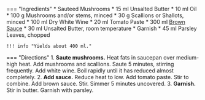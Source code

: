 === "Ingredients"
    * Sauteed Mushrooms
        * 15 ml Unsalted Butter
        * 10 ml Oil
        * 100 g Mushrooms and/or stems, minced
        * 30 g Scallions or Shallots, minced
        * 100 ml Dry White Wine
    * 20 ml Tomato Paste
    * 300 ml [Brown Sauce](./brown-sauce.md)
    * 30 ml Unsalted Butter, room temperature
    * Garnish
        * 45 ml Parsley Leaves, chopped

    !!! info "Yields about 400 ml."

=== "Directions"
    1. **Saute mushrooms.** Heat fats in saucepan over medium-high heat. Add mushrooms and scallions. Saute 5 minutes, stirring frequently. Add white wine. Boil rapidly until it has reduced almost completely.
    2. **Add sauce.** Reduce heat to low. Add tomato paste. Stir to combine. Add brown sauce. Stir. Simmer 5 minutes uncovered.
    3. **Garnish.** Stir in butter. Garnish with parsley.

[^1]: {{ cite.child_french_cooking }}
